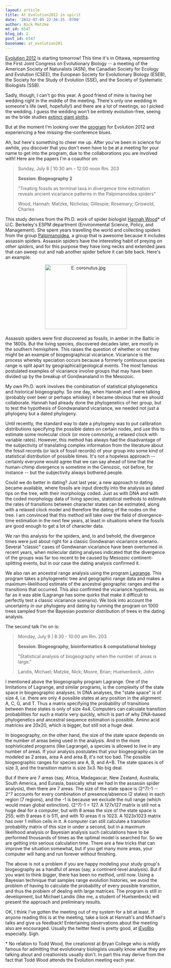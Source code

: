 ```yaml
---
layout: article
title: At Evolution2012 in spirit
date: '2012-07-05 22:36:35 -0700'
author: Nick Matzke
mt_id: 6547
blog_id: 2
post_id: 6547
basename: at_evolution201
---
```

[Evolution 2012](http://www.confersense.ca/Evolution2012/) is starting tomorrow!  This time it's in Ottawa, representing the First Joint Congress on Evolutionary Biology -- a meeting of the American Society of Naturalists (ASN), the Canadian Society for Ecology and Evolution (CSEE), the European Society for Evolutionary Biology (ESEB), the Society for the Study of Evolution (SSE), and the Society of Systematic Biologists (SSB).  

Sadly, though, I can't go this year.  A good friend of mine is having her wedding right in the middle of the meeting.  There's only one wedding in someone's life (well, hopefully!) and there are a lot of meetings, so I picked the wedding.  I guess the wedding won't be entirely evolution-free, seeing as the bride studies [extinct giant sloths](http://en.wikipedia.org/wiki/Ground_sloth). 

But at the moment I'm looking over the [program](http://www.confersense.ca/Evolution2012/program.htm) for Evolution 2012 and experiencing a few missing-the-conference blues.  

Ah, but here's something to cheer me up.  After you've been in science for awhile, you discover that you don't even have to be at a meeting for your name to get into the program, due to the collaborations you are involved with!  Here are the papers I'm a coauthor on:

> Sunday, July 8 | 10:30 am - 12:00 noon
> Rm. 203
> 
> **Session: Biogeography 2**
> 
> "Treating fossils as terminal taxa in divergence time estimation reveals ancient vicariance patterns in the Palpimanoidea spiders"
> 
> Wood, Hannah; Matzke, Nicholas; Gillespie, Rosemary; Griswold, Charles

This study derives from the Ph.D. work of spider biologist [Hannah Wood](http://nature.berkeley.edu/~hannah_marie2/)\* of U.C. Berkeley's ESPM department (Environmental Science, Policy, and Management).  She spent years travelling the world and collecting spiders from the group [Palpimanoidea](http://en.wikipedia.org/wiki/Palpimanoidea), a group that is awesome because it includes assassin spiders.  Assassin spiders have the interesting habit of preying on _other spiders_, and for this purpose they have long necks and extended jaws that can sweep out and nab another spider before it can bite back.  Here's an example:

<img src="http://pandasthumb.org/archives/2012/07/05/E.%20coronutus.jpg" alt="E. coronutus.jpg" width="257" height="202" style="text-align: center; display: block; margin: 0 auto 20px;" class="mt-image-center" />

Assassin spiders were first discovered as fossils, in amber in the Baltic in the 1800s.  But the living species, discovered decades later, are mostly in the southern hemisphere.  This raises the question of whether or not they might be an example of biogeographical vicariance.  Vicariance is the process whereby speciation occurs because a formerly continuous species range is split apart by geographical/geological events.  The most famous postulated examples of vicariance involve groups that may have been divided up by the breakup of Gondwanaland in the Mesozoic.

My own Ph.D. work involves the combination of statistical phylogenetics and historical biogeography.  So one day, when Hannah and I were talking (probably over beer or perhaps whiskey) it became obvious that we should collaborate.  Hannah had already done the phylogenetics of her group, but to test the hypothesis of Gondwanaland vicariance, we needed not just a phylogeny but a dated phylogeny.  

Until recently, the standard way to date a phylogeny was to put calibration distributions specifying the possible dates on certain nodes, and use this to estimate some molecular clock (or more commonly, a relaxed clock with variable rates).  However, this method has always had the disadvantage of the subjectivity of translating complex information from the literature about the fossil records (or lack of fossil records) of your group into some kind of statistical distribution of possible times.  It's not a hopeless approach -- certainly everyone would agree that we can say ahead of time that the human-chimp divergence is sometime in the Cenozoic, not before, for instance -- but the subjectivity always bothered people.

Could we do better in dating?  Just last year, a new approach to dating became available, where fossils are input directly into the analysis as dated tips on the tree, with their morphology coded.  Just as with DNA and with the coded morphology data of living species, statistical methods to estimate the rates of transitions between character states can be estimated, along with a relaxed clock model and therefore the dating of the nodes on the tree.  I am convinced that this method will take over the field of divergence-time estimation in the next few years, at least in situations where the fossils are good enough to get a lot of character data.

We ran this analysis for the spiders, and, lo and behold, the divergence times were just about right for a classic Gondwanan vicariance scenario.  Several "classic" cases of Gondwanan vicariance have been overturned in recent years, when molecular dating analyses indicated that the divergence of the groups was far too recent to be caused by Mesozoic continent-splitting events, but in our case the dating analysis confirmed it.

We also ran an ancestral range analysis using the program [Lagrange](http://code.google.com/p/lagrange/).  This program takes a phylogenetic tree and geographic range data and makes a maximum-likelihood estimate of the ancestral geographic ranges and the transitions that occurred.  This also confirmed the vicariance hypothesis, as far as it was able (Lagrange has some quirks that make it difficult to perfectly test a classic vicariance scenario).  We took into account the uncertainty in our phylogeny and dating by running the program on 1000 trees sampled from the Bayesian posterior distribution of trees in the dating analysis.

The second talk I'm on is:

> Monday, July 9 | 8:30 - 10:00 am
> Rm. 203
> 
> **Session: Biogeography, bioinformatics & computational biology**
> 
> "Statistical analysis of biogeography when the number of areas is large."
> 
> Landis, Michael; Matzke, Nick; Moore, Brian; Huelsenbeck, John

I mentioned above the biogeography program Lagrange.  One of the limitations of Lagrange, and similar programs, is the complexity of the state space in biogeographic analyses.  In DNA analyses, the "state space" is of size 4, i.e. there are only 4 possible states at any position in the alignment: A, C, G, and T.  Thus a matrix specifying the probability of transitions between these states is only of size 4x4.  Computers can calculate transition probabilities for such a matrix very quickly, which is part of why DNA-based phylogenetics and ancestral sequence estimation is possible.  Amino acid matrices are 20x20, which is bigger, but still not a huge deal.

In biogeography, on the other hand, the size of the state space depends on the number of areas being used in the analysis.  And in the more sophisticated programs (like Lagrange), a species is allowed to live in any number of areas.  If your analysis postulates that your biogeography can be modeled as 2 areas, area A and area B, it's not too bad.  The possible biogeographic ranges for species are A, B, and A+B.  The state spaces is of size 3, and the transition matrix is size 3x3.  No big deal.  

But if there are 7 areas (say, Africa, Madagascar, New Zealand, Australia, South America, and Eurasia, basically what we had in the assassin spider analysis), then there are 7 areas.  The size of the state space is (2^7)-1 -- 2^7 accounts for every combination of presence/absence (2 states) in each region (7 regions), and the -1 is because we exclude the null range (which would mean global extinction).  (2^7)-1 = 127.  A 127x127 matrix is still not a huge deal for a computer, but with 8 areas the size of the state space is 255; with 9 areas it is 511, and with 10 areas it is 1023.  A 1023x1023 matrix has over 1 million cells in it.  A computer can still calculate a transition probability matrix of this size in under a second, but in a maximum likelihood analysis or Bayesian analysis such calculations have to be performed thousands of times as the optimal model is searched for.  So we are getting into serious calculation time.  There are a few tricks that can improve the situation somewhat, but if you get many more areas, your computer will hang and run forever without finishing.

The above is not a problem if you are happy modeling your study group's biogeography as a handful of areas (say, a continent-level analysis).  But if you want to think bigger, there has been no method, until now.  Using a Bayesian technique that samples range evolution histories, we avoid the problem of having to calculate the probability of every possible transition, and thus the problem of dealing with large matrices.  The program is still in development, but Michael Landis (like me, a student of Huelsenbeck) will present the approach and preliminary results.

OK, I think I've gotten the meeting out of my system for a bit at least.  If anyone reading this is at the meeting, take a look at Hannah's and Michael's talks and give us feedback!  Entertaining observations about the meeting also are encouraged.  Usually the twitter feed is pretty good, at [iEvoBio](http://ievobio.org/) especially. Sigh.

\* No relation to Todd Wood, the creationist at Bryan College who is mildly famous for admitting that evolutionary biologists usually know what they are talking about and creationists usually don't. In part this may derive from the fact that Todd Wood attends the Evolution meeting each year.
